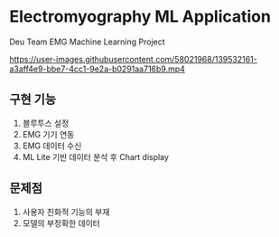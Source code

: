 # Electromyography ML Application
Deu Team EMG Machine Learning Project

https://user-images.githubusercontent.com/58021968/139532161-a3aff4e9-bbe7-4cc1-9e2a-b0291aa716b9.mp4

## 구현 기능

1. 블루투스 설정
2. EMG 기기 연동
3. EMG 데이터 수신 
4. ML Lite 기반 데이터 분석 후 Chart display

## 문제점

1. 사용자 친화적 기능의 부재
2. 모델의 부정확한 데이터

